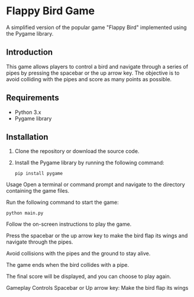 # Flappy Bird Game

A simplified version of the popular game "Flappy Bird" implemented using the Pygame library.

## Introduction

This game allows players to control a bird and navigate through a series of pipes by pressing the spacebar or the up arrow key. The objective is to avoid colliding with the pipes and score as many points as possible.

## Requirements

- Python 3.x
- Pygame library

## Installation

1. Clone the repository or download the source code.
2. Install the Pygame library by running the following command:

   ```shell
   pip install pygame
Usage
Open a terminal or command prompt and navigate to the directory containing the game files.

Run the following command to start the game:
```shell
python main.py
```
Follow the on-screen instructions to play the game.

Press the spacebar or the up arrow key to make the bird flap its wings and navigate through the pipes.

Avoid collisions with the pipes and the ground to stay alive.

The game ends when the bird collides with a pipe.

The final score will be displayed, and you can choose to play again.

Gameplay Controls
Spacebar or Up arrow key: Make the bird flap its wings
